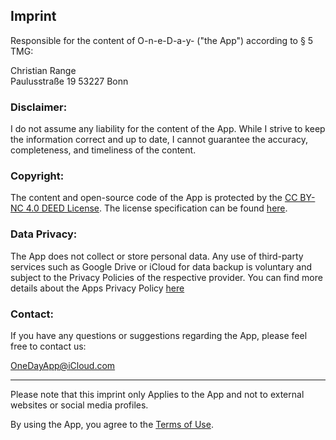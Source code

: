 ## Imprint

Responsible for the content of O-n-e-D-a-y- ("the App") according to § 5 TMG:

Christian Range  
Paulusstraße 19
53227 Bonn  

### Disclaimer:
I do not assume any liability for the content of the App. While I strive to keep the information correct and up to date, I cannot guarantee the accuracy, completeness, and timeliness of the content.

### Copyright:
The content and open-source code of the App is protected by the [CC BY-NC 4.0 DEED License](https://creativecommons.org/licenses/by-nc-sa/4.0/).
The license specification can be found [here](https://github.com/Chris20008/O-n-e-D-a-y-/blob/master/LICENSE.md#license-agreement).

### Data Privacy:
The App does not collect or store personal data. Any use of third-party services such as Google Drive or iCloud for data backup is voluntary and subject to the Privacy Policies of the respective provider.
You can find more details about the Apps Privacy Policy [here](https://github.com/Chris20008/O-n-e-D-a-y-/blob/master/PRIVACY%20POLICY.md#privacy-policy)

### Contact:
If you have any questions or suggestions regarding the App, please feel free to contact us: 

[OneDayApp@iCloud.com](mailto:OneDayApp@iCloud.com)

---

Please note that this imprint only Applies to the App and not to external websites or social media profiles.  

By using the App, you agree to the [Terms of Use](https://github.com/Chris20008/O-n-e-D-a-y-/blob/master/TERMS%20OF%20USE.md#terms-of-use).
